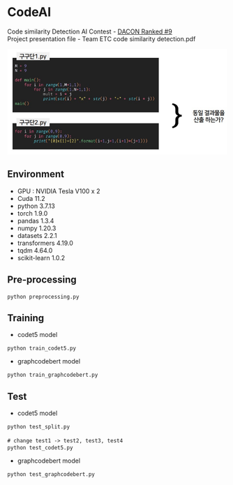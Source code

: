 # CodeAI
Code similarity Detection AI Contest - [DACON Ranked #9](https://dacon.io/competitions/official/235900/overview/description)   
Project presentation file - Team ETC code similarity detection.pdf 

![example](code.jpg)



## Environment
- GPU : NVIDIA Tesla V100 x 2
- Cuda 11.2
- python 3.7.13
- torch 1.9.0
- pandas 1.3.4
- numpy 1.20.3
- datasets 2.2.1
- transformers 4.19.0
- tqdm 4.64.0
- scikit-learn 1.0.2

## Pre-processing
```
python preprocessing.py
```

## Training
- codet5 model
```
python train_codet5.py
```

- graphcodebert model
```
python train_graphcodebert.py
```

## Test

- codet5 model
```
python test_split.py

# change test1 -> test2, test3, test4
python test_codet5.py 
```

- graphcodebert model
```
python test_graphcodebert.py
```









